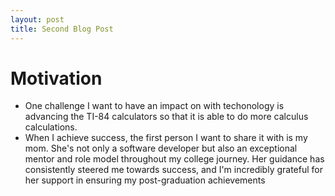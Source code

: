 ```yaml
--- 
layout: post
title: Second Blog Post
---
```


# Motivation
- One challenge I want to have an impact on with techonology is advancing the TI-84 calculators so that it is able to do more calculus calculations. 
- When I achieve success, the first person I want to share it with is my mom. She's not only a software developer but also an exceptional mentor and role model throughout my college journey. Her guidance has consistently steered me towards success, and I'm incredibly grateful for her support in ensuring my post-graduation achievements
